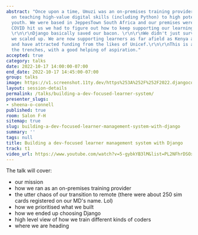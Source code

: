 ```yaml
---
abstract: "Once upon a time, Umuzi was an on-premises training provider. We focus
  on teaching high-value digital skills (including Python) to high potential underemployed
  youth. We were based in JeppesTown South Africa and our premises were... cosy. When
  COVID hit us we had to figure out how to keep supporting our learnings remotely.
  \r\n\r\nDjango basically saved our bacon. \r\n\r\nWe didn't just survive COVID,
  we scaled up. We are now supporting learners as far afield as Kenya and Nigeria
  and have attracted funding from the likes of Unicef.\r\n\r\nThis is a tale from
  the trenches, with a good helping of aspiration."
accepted: true
category: talks
date: 2022-10-17 14:00:00-07:00
end_date: 2022-10-17 14:45:00-07:00
group: talks
image: https://v1.screenshot.11ty.dev/https%253A%252F%252F2022.djangocon.us%252Fpresenters%252Fsheena-oconnell%252F/opengraph/
layout: session-details
permalink: /talks/building-a-dev-focused-learner-system/
presenter_slugs:
- sheena-o-connell
published: true
room: Salon F-H
sitemap: true
slug: building-a-dev-focused-learner-management-system-with-django
summary: ''
tags: null
title: Building a dev-focused learner management system with Django
track: t1
video_url: https://www.youtube.com/watch?v=5-gybkYB3lM&list=PL2NFhrDSOxgUoF-4F2MdAFvOK1wOrNdqB
---
```


The talk will cover:
- our mission
- how we ran as an on-premises training provider
- the utter chaos of our transition to remote (there were about 250 sim cards registered on our MD's name. Lol)
- how we prioritised what we built
- how we ended up choosing Django
- high level view of how we train different kinds of coders
- where we are heading

